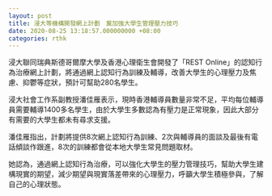 ```yaml
---
layout: post
title: 浸大等機構開發網上計劃　冀加強大學生管理壓力技巧
date: 2020-08-25 13:18:57.000000000 +08:00
categories: rthk
---
```


浸大聯同瑞典斯德哥爾摩大學及香港心理衛生會開發了「REST Online」的認知行為治療網上計劃，將通過網上認知行為訓練及輔導，改善大學生的心理壓力及焦慮、抑鬱等症狀，預計可幫助280名學生。

浸大社會工作系副教授潘佳雁表示，現時香港輔導員數量非常不足，平均每位輔導員需要輔導1400多名學生，由於大學生多數認為有壓力是正常現象，因此大部分有需要的大學生都未有尋求支援。

潘佳雁指出，計劃將提供8次網上認知行為訓練、2次與輔導員的面談及最後有電話傾談作跟進，8次的訓練都會從本地大學生常見問題取材。

她認為，通過網上認知行為治療，可以強化大學生的壓力管理技巧，幫助大學生建構現實的期望，減少期望與現實落差帶來的心理壓力，呼籲大學生積極參與，了解自己的心理狀態。
